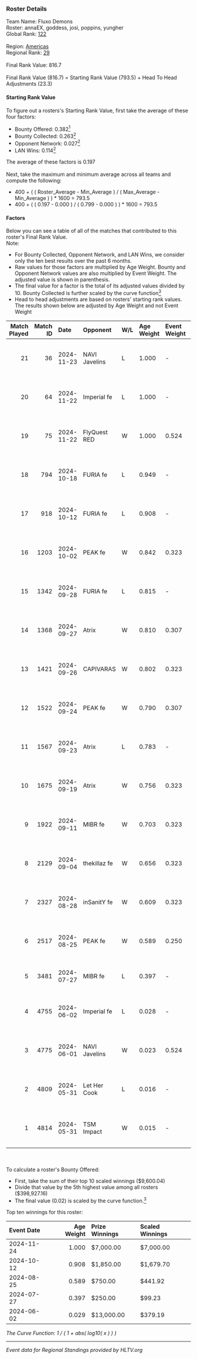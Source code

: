 ### Roster Details<br />
Team Name: Fluxo Demons<br />
Roster: annaEX, goddess, josi, poppins, yungher<br />
Global Rank: [122](../../standings_global_2024_11_25.md)<br />
<br />
Region: [Americas]( ../../standings_americas_2024_11_25.md)<br />
Regional Rank: [29]( ../../standings_americas_2024_11_25.md)<br />
<br />
Final Rank Value:  816.7<br />
<br />
Final Rank Value (816.7) = Starting Rank Value (793.5) + Head To Head Adjustments (23.3)<br />

#### Starting Rank Value<br />
To figure out a rosters's Starting Rank Value, first take the average of these four factors:<br />
- Bounty Offered: 0.382[<sup>1</sup>](#table2)
- Bounty Collected: 0.263[<sup>2</sup>](#table1)
- Opponent Network: 0.027[<sup>2</sup>](#table1)
- LAN Wins: 0.114[<sup>2</sup>](#table1)

The average of these factors is 0.197<br />
<br />
Next, take the maximum and minimum average across all teams and compute the following:<br />
- 400 + ( ( Roster_Average - Min_Average ) / ( Max_Average - Min_Average ) ) * 1600 = 793.5
- 400 + ( ( 0.197 - 0.000 ) / ( 0.799 - 0.000 ) ) * 1600 = 793.5


#### Factors<br />
Below you can see a table of all of the matches that contributed to this roster's Final Rank Value.<br />
Note:<br />

- For Bounty Collected, Opponent Network, and LAN Wins, we consider only the ten best results over the past 6 months.
- Raw values for those factors are multiplied by Age Weight. Bounty and Opponent Network values are also multiplied by Event Weight. The adjusted value is shown in parenthesis.
- The final value for a factor is the total of its adjusted values divided by 10. Bounty Collected is further scaled by the curve function[<sup>3</sup>](#curveFunction)
- Head to head adjustments are based on rosters' starting rank values. The results shown below are adjusted by Age Weight and not Event Weight
<span id="table1"></span><br />


| Match Played | Match ID | Date       | Opponent      | W/L | Age Weight | Event Weight | Bounty Collected | Opponent Network | LAN Wins  | H2H Adj. | Roster                                   |
| -: | -: | :- | :- | :- | :- | :- | :- | :- | :- | -: | :- |
|           21 |       36 | 2024-11-23 | NAVI Javelins | L   | 1.000      | -            | -                | -                | -         |    -2.50 | annaEX, goddess, josi, poppins, yungher  |
|           20 |       64 | 2024-11-22 | Imperial fe   | L   | 1.000      | -            | -                | -                | -         |    -4.24 | annaEX, goddess, josi, poppins, yungher  |
|           19 |       75 | 2024-11-22 | FlyQuest RED  | W   | 1.000      | 0.524        | 0.012 (0.006)    | 0.193 (0.101)    | 1 (1.000) |    12.84 | annaEX, goddess, josi, poppins, yungher  |
|           18 |      794 | 2024-10-18 | FURIA fe      | L   | 0.949      | -            | -                | -                | -         |    -5.06 | annaEX, goddess, josi, poppins, yungher  |
|           17 |      918 | 2024-10-12 | FURIA fe      | L   | 0.908      | -            | -                | -                | -         |    -5.08 | annaEX, goddess, josi, poppins, yungher  |
|           16 |     1203 | 2024-10-02 | PEAK fe       | W   | 0.842      | 0.323        | 0.003 (0.001)    | 0.034 (0.009)    | 0 (0.000) |     5.52 | annaEX, goddess, josi, poppins, yungher  |
|           15 |     1342 | 2024-09-28 | FURIA fe      | L   | 0.815      | -            | -                | -                | -         |    -4.79 | annaEX, goddess, josi, poppins, yungher  |
|           14 |     1368 | 2024-09-27 | Atrix         | W   | 0.810      | 0.307        | 0.003 (0.001)    | 0.138 (0.034)    | 0 (0.000) |     8.49 | annaEX, goddess, josi, poppins, yungher  |
|           13 |     1421 | 2024-09-26 | CAPIVARAS     | W   | 0.802      | 0.323        | 0.002 (0.001)    | -                | 0 (0.000) |     3.94 | annaEX, goddess, josi, poppins, yungher  |
|           12 |     1522 | 2024-09-24 | PEAK fe       | W   | 0.790      | 0.307        | 0.003 (0.001)    | 0.034 (0.008)    | 0 (0.000) |     5.86 | annaEX, goddess, josi, poppins, yungher  |
|           11 |     1567 | 2024-09-23 | Atrix         | L   | 0.783      | -            | -                | -                | -         |   -16.46 | annaEX, goddess, josi, poppins, yungher  |
|           10 |     1675 | 2024-09-19 | Atrix         | W   | 0.756      | 0.323        | 0.003 (0.001)    | 0.138 (0.034)    | 0 (0.000) |     7.83 | annaEX, goddess, josi, poppins, yungher  |
|            9 |     1922 | 2024-09-11 | MIBR fe       | W   | 0.703      | 0.323        | 0.008 (0.002)    | 0.148 (0.034)    | 0 (0.000) |     7.34 | annaEX, goddess, josi, poppins, yungher  |
|            8 |     2129 | 2024-09-04 | thekillaz fe  | W   | 0.656      | 0.323        | 0.003 (0.001)    | 0.090 (0.019)    | 0 (0.000) |     6.37 | annaEX, goddess, josi, poppins, yungher  |
|            7 |     2327 | 2024-08-28 | inSanitY fe   | W   | 0.609      | 0.323        | 0.003 (0.001)    | 0.110 (0.022)    | -         |     6.13 | annaEX, goddess, josi, poppins, yungher  |
|            6 |     2517 | 2024-08-25 | PEAK fe       | W   | 0.589      | 0.250        | -                | 0.034 (0.005)    | -         |     5.65 | Babs, goddess, josi, poppins, yungher    |
|            5 |     3481 | 2024-07-27 | MIBR fe       | L   | 0.397      | -            | -                | -                | -         |    -8.88 | annaEX, goddess, josi, Le, yungher       |
|            4 |     4755 | 2024-06-02 | Imperial fe   | L   | 0.028      | -            | -                | -                | -         |    -0.13 | annaEX, goddess, julih, poppins, yungher |
|            3 |     4775 | 2024-06-01 | NAVI Javelins | W   | 0.023      | 0.524        | 0.214 (0.003)    | 0.399 (0.005)    | 1 (0.023) |     0.67 | annaEX, goddess, julih, poppins, yungher |
|            2 |     4809 | 2024-05-31 | Let Her Cook  | L   | 0.016      | -            | -                | -                | -         |    -0.33 | annaEX, goddess, julih, poppins, yungher |
|            1 |     4814 | 2024-05-31 | TSM Impact    | W   | 0.015      | -            | -                | -                | 1 (0.015) |     0.08 | annaEX, goddess, julih, poppins, yungher |

<br />
<span id="table2"></span><br />
To calculate a roster's Bounty Offered:<br />

- First, take the sum of their top 10 scaled winnings ($9,600.04)
- Divide that value by the 5th highest value among all rosters ($398,927.16)
- The final value (0.02) is scaled by the curve function.[<sup>3</sup>](#curveFunction)

Top ten winnings for this roster:<br />

| Event Date | Age Weight | Prize Winnings | Scaled Winnings |
| :- | -: | :- | :- |
| 2024-11-24 |      1.000 | $7,000.00      | $7,000.00       |
| 2024-10-12 |      0.908 | $1,850.00      | $1,679.70       |
| 2024-08-25 |      0.589 | $750.00        | $441.92         |
| 2024-07-27 |      0.397 | $250.00        | $99.23          |
| 2024-06-02 |      0.029 | $13,000.00     | $379.19         |


<span id="curveFunction"></span>_The Curve Function: 1 / ( 1 + abs( log10( x ) ) )_<br />

---
_Event data for Regional Standings provided by HLTV.org_<br />
